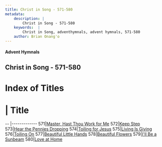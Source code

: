 ```yaml
---
title: Christ in Song - 571-580
metadata:
    description: |
        Christ in Song - 571-580
    keywords:  |
        Christ in Song, adventhymnals, advent hymnals, 571-580
    author: Brian Onang'o
---
```


#### Advent Hymnals
## Christ in Song - 571-580

# Index of Titles
# | Title                        
-- |-------------
571|[Master, Hast Thou Work for Me](/christ-in-song/CIS/501-600/571-580/Master,-Hast-Thou-Work-for-Me)
572|[Keep Step](/christ-in-song/CIS/501-600/571-580/Keep-Step)
573|[Hear the Pennies Dropping](/christ-in-song/CIS/501-600/571-580/Hear-the-Pennies-Dropping)
574|[Toiling for Jesus](/christ-in-song/CIS/501-600/571-580/Toiling-for-Jesus)
575|[Living Is Giving](/christ-in-song/CIS/501-600/571-580/Living-Is-Giving)
576|[Toiling On](/christ-in-song/CIS/501-600/571-580/Toiling-On)
577|[Beautiful Little Hands](/christ-in-song/CIS/501-600/571-580/Beautiful-Little-Hands)
578|[Beautiful Flowers](/christ-in-song/CIS/501-600/571-580/Beautiful-Flowers)
579|[I'll Be a Sunbeam](/christ-in-song/CIS/501-600/571-580/I'll-Be-a-Sunbeam)
580|[Love at Home](/christ-in-song/CIS/501-600/571-580/Love-at-Home)